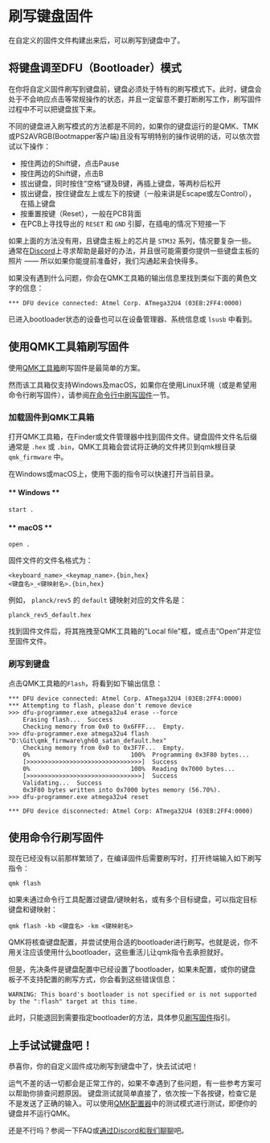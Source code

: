 # 刷写键盘固件 

<!---
  original document: 0.15.12:docs/newbs_flashing.md
  git diff 0.15.12 HEAD -- docs/newbs_flashing.md | cat
-->

在自定义的固件文件构建出来后，可以刷写到键盘中了。

## 将键盘调至DFU（Bootloader）模式

在你将自定义固件刷写到键盘前，键盘必须处于特有的刷写模式下。此时，键盘会处于不会响应点击等常规操作的状态，并且一定留意不要打断刷写工作，刷写固件过程中不可以把键盘拔下来。

不同的键盘进入刷写模式的方法都是不同的，如果你的键盘运行的是QMK、TMK或PS2AVRGB(Bootmapper客户端)且没有写明特别的操作说明的话，可以依次尝试以下操作：

* 按住两边的Shift键，点击Pause
* 按住两边的Shift键，点击B
* 拔出键盘，同时按住“空格”键及B键，再插上键盘，等两秒后松开
* 拔出键盘，按住键盘左上或左下的按键（一般来讲是Escape或左Control），在插上键盘
* 按重置按键（Reset），一般在PCB背面
* 在PCB上寻找导出的 `RESET` 和 `GND` 引脚，在插电的情况下短接一下

如果上面的方法没有用，且键盘主板上的芯片是 `STM32` 系列，情况要复杂一些。通常在[Discord](https://discord.gg/Uq7gcHh)上寻求帮助是最好的办法，并且很可能需要你提供一些键盘主板的照片 —— 所以如果你能提前准备好，我们沟通起来会快得多。

如果没有遇到什么问题，你会在QMK工具箱的输出信息里找到类似下面的黄色文字的信息：

```
*** DFU device connected: Atmel Corp. ATmega32U4 (03EB:2FF4:0000)
```

已进入bootloader状态的设备也可以在设备管理器、系统信息或 `lsusb` 中看到。

## 使用QMK工具箱刷写固件

使用[QMK工具箱](https://github.com/qmk/qmk_toolbox/releases)刷写固件是最简单的方案。

然而该工具箱仅支持Windows及macOS，如果你在使用Linux环境（或是希望用命令行刷写固件），请参阅[在命令行中刷写固件](#使用命令行刷写固件)一节。

### 加载固件到QMK工具箱

打开QMK工具箱，在Finder或文件管理器中找到固件文件。键盘固件文件名后缀通常是 `.hex` 或 `.bin`，QMK工具箱会尝试将正确的文件拷贝到qmk根目录 `qmk_firmware` 中。

在Windows或macOS上，使用下面的指令可以快速打开当前目录。

<!-- tabs:start -->

#### ** Windows **

```
start .
```

#### ** macOS **

```
open .
```

<!-- tabs:end -->

固件文件的文件名格式为：

```
<keyboard_name>_<keymap_name>.{bin,hex}
<键盘名>_<键映射名>.{bin,hex}
```

例如， `planck/rev5` 的 `default` 键映射对应的文件名是：

```
planck_rev5_default.hex
```

找到固件文件后，将其拖拽至QMK工具箱的"Local file"框，或点击“Open”并定位至固件文件。

### 刷写到键盘

点击QMK工具箱的`Flash`，将看到如下输出信息：

```
*** DFU device connected: Atmel Corp. ATmega32U4 (03EB:2FF4:0000)
*** Attempting to flash, please don't remove device
>>> dfu-programmer.exe atmega32u4 erase --force
    Erasing flash...  Success
    Checking memory from 0x0 to 0x6FFF...  Empty.
>>> dfu-programmer.exe atmega32u4 flash "D:\Git\qmk_firmware\gh60_satan_default.hex"
    Checking memory from 0x0 to 0x3F7F...  Empty.
    0%                            100%  Programming 0x3F80 bytes...
    [>>>>>>>>>>>>>>>>>>>>>>>>>>>>>>>>]  Success
    0%                            100%  Reading 0x7000 bytes...
    [>>>>>>>>>>>>>>>>>>>>>>>>>>>>>>>>]  Success
    Validating...  Success
    0x3F80 bytes written into 0x7000 bytes memory (56.70%).
>>> dfu-programmer.exe atmega32u4 reset
    
*** DFU device disconnected: Atmel Corp: ATmega32U4 (03EB:2FF4:0000)
```

## 使用命令行刷写固件

现在已经没有以前那样繁琐了，在编译固件后需要刷写时，打开终端输入如下刷写指令：

    qmk flash

如果未通过命令行工具配置过键盘/键映射名，或有多个目标键盘，可以指定目标键盘和键映射：

    qmk flash -kb <键盘名> -km <键映射名>

QMK将核查键盘配置，并尝试使用合适的bootloader进行刷写。也就是说，你不用关注应该使用什么bootloader，这些重活儿让qmk指令去承担就好。

但是，先决条件是键盘配置中已经设置了bootloader，如果未配置，或你的键盘板子不支持配置的刷写方式，你会看到这些错误信息：

    WARNING: This board's bootloader is not specified or is not supported by the ":flash" target at this time.

此时，只能退回到需要指定bootloader的方法，具体参见[刷写固件](zh-cn/flashing)指引。

## 上手试试键盘吧！

恭喜你，你的自定义固件成功刷写到键盘中了，快去试试吧！

运气不差的话一切都会是正常工作的，如果不幸遇到了些问题，有一些参考方案可以帮助你排查问题原因。
键盘测试就简单直接了，依次按一下各按键，检查它是不是发送了正确的输入。可以使用[QMK配置器](https://config.qmk.fm/#/test/)中的测试模式进行测试，即便你的键盘并不运行QMK。

还是不行吗？参阅一下FAQ或[通过Discord和我们聊聊](https://discord.gg/Uq7gcHh)吧。
